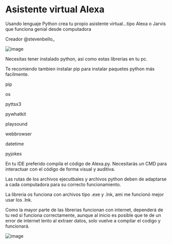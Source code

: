 # Asistente virtual Alexa
Usando lenguaje Python crea tu propio asistente virtual...tipo Alexa o Jarvis que funciona genial desde computadora

Creador @stevenbello_

![image](https://user-images.githubusercontent.com/91923931/136709109-ea23ccf3-26ae-4d8b-8d5b-782164492c9b.png)

Necesitas tener instalado python, asi como estas librerias en tu pc.

Te recomiendo tambien instalar pip para instalar paquetes python más facilmente.

pip

os

pyttsx3

pywhatkit

playsound

webbrowser

datetime

pyjokes

En tu IDE preferido compila el código de Alexa.py. Necesitarás un CMD para interactuar con el código de forma visual y auditiva.

Las rutas de los archivos ejecutbales y archivos python deben de adaptarse a cada computadora para su correcto funcionamiento.

La libreria os funciona con archivos tipo .exe y .lnk, ami me funcionó mejor usar los .lnk.

Como la mayor parte de las librerias funcionan con internet, dependerá de tu red si funciona correctamente, aunque al inicio es posible que te de un error de internet lento al extraer datos, solo vuelve a compilar el codigo y funcionará.

![image](https://user-images.githubusercontent.com/91923931/136709074-f27a3709-44e8-41ad-bad3-679672d9b5cb.png)

